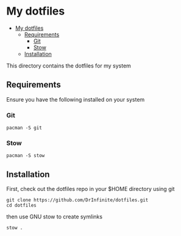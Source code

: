 # My dotfiles

<!--toc:start-->
- [My dotfiles](#my-dotfiles)
  - [Requirements](#requirements)
    - [Git](#git)
    - [Stow](#stow)
  - [Installation](#installation)
<!--toc:end-->

This directory contains the dotfiles for my system

## Requirements

Ensure you have the following installed on your system

### Git

```
pacman -S git
```

### Stow

```
pacman -S stow
```

## Installation

First, check out the dotfiles repo in your $HOME directory using git

```
git clone https://github.com/DrInfinite/dotfiles.git
cd dotfiles
```

then use GNU stow to create symlinks

```
stow .
```
